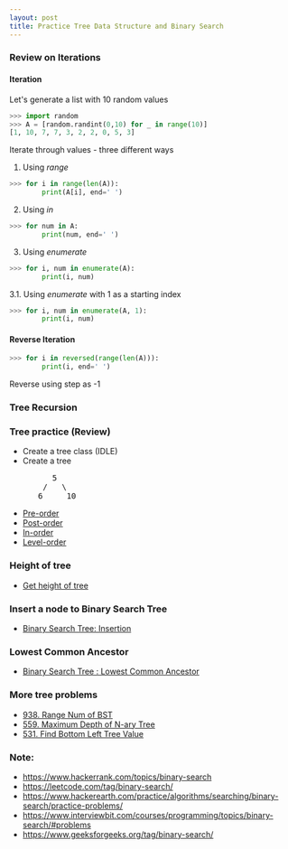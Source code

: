 ```yaml
---
layout: post
title: Practice Tree Data Structure and Binary Search
---
```


### Review on Iterations

#### Iteration
Let's generate a list with 10 random values
```py
>>> import random
>>> A = [random.randint(0,10) for _ in range(10)]
[1, 10, 7, 7, 3, 2, 2, 0, 5, 3]
```

Iterate through values - three different ways
1. Using *range*
```py
>>> for i in range(len(A)):
        print(A[i], end=' ')
```

2. Using *in*
```py
>>> for num in A:
        print(num, end=' ')
```

3. Using *enumerate*
```py
>>> for i, num in enumerate(A):
        print(i, num)
```


3.1. Using *enumerate* with 1 as a starting index
```py
>>> for i, num in enumerate(A, 1):
        print(i, num)
```

#### Reverse Iteration
```py
>>> for i in reversed(range(len(A))):
        print(i, end=' ')
```

Reverse using step as -1

### Tree Recursion

### Tree practice (Review)
- Create a tree class (IDLE)
- Create a tree
<pre>
         5
       /   \
      6     10
</pre>

- [Pre-order](https://www.hackerrank.com/challenges/tree-preorder-traversal/problem)
- [Post-order](https://www.hackerrank.com/challenges/tree-postorder-traversal/problem)
- [In-order](https://www.hackerrank.com/challenges/tree-inorder-traversal)
- [Level-order](https://www.hackerrank.com/challenges/tree-level-order-traversal)

### Height of tree
- [Get height of tree](https://www.hackerrank.com/challenges/tree-height-of-a-binary-tree/problem)

### Insert a node to Binary Search Tree
- [Binary Search Tree: Insertion](https://www.hackerrank.com/challenges/binary-search-tree-insertion)

### Lowest Common Ancestor
- [Binary Search Tree : Lowest Common Ancestor](https://www.hackerrank.com/challenges/binary-search-tree-lowest-common-ancestor)

### More tree problems
- [938. Range Num of BST](https://leetcode.com/problems/range-sum-of-bst/)
- [559. Maximum Depth of N-ary Tree](https://leetcode.com/problems/maximum-depth-of-n-ary-tree)
- [531. Find Bottom Left Tree Value](https://leetcode.com/problems/find-bottom-left-tree-value/)

### Note:
- https://www.hackerrank.com/topics/binary-search
- https://leetcode.com/tag/binary-search/
- https://www.hackerearth.com/practice/algorithms/searching/binary-search/practice-problems/
- https://www.interviewbit.com/courses/programming/topics/binary-search/#problems
- https://www.geeksforgeeks.org/tag/binary-search/

